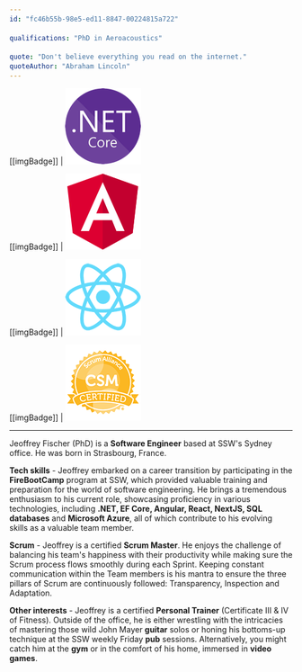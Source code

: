 ```yaml
---
id: "fc46b55b-98e5-ed11-8847-00224815a722"

qualifications: "PhD in Aeroacoustics"

quote: "Don't believe everything you read on the internet."
quoteAuthor: "Abraham Lincoln"
---
```


[[imgBadge]]
| ![.NET Core](../badges/Developer-dotnet-core.png)

[[imgBadge]]
| ![Angular](../badges/Developer-angular.png)

[[imgBadge]]
| ![React](../badges/Developer-react.png)

[[imgBadge]]
| ![Certification Scrum Alliance Master](../badges/Certification-scrumalliance-master.png)

---

Jeoffrey Fischer (PhD) is a **Software Engineer** based at SSW's Sydney office. He was born in Strasbourg, France.

**Tech skills** - Jeoffrey embarked on a career transition by participating in the **FireBootCamp** program at SSW, which provided valuable training and preparation for the world of software engineering. He brings a tremendous enthusiasm to his current role, showcasing proficiency in various technologies, including **.NET, EF Core, Angular, React, NextJS, SQL databases** and **Microsoft Azure**, all of which contribute to his evolving skills as a valuable team member.

**Scrum** - Jeoffrey is a certified **Scrum Master**. He enjoys the challenge of balancing his team's happiness with their productivity while making sure the Scrum process flows smoothly during each Sprint. Keeping constant communication within the Team members is his mantra to ensure the three pillars of Scrum are continuously followed: Transparency, Inspection and Adaptation. 

**Other interests** - Jeoffrey is a certified **Personal Trainer** (Certificate III & IV of Fitness). Outside of the office, he is either wrestling with the intricacies of mastering those wild John Mayer **guitar** solos or honing his bottoms-up technique at the SSW weekly Friday **pub** sessions. Alternatively, you might catch him at the **gym** or in the comfort of his home, immersed in **video games**.
